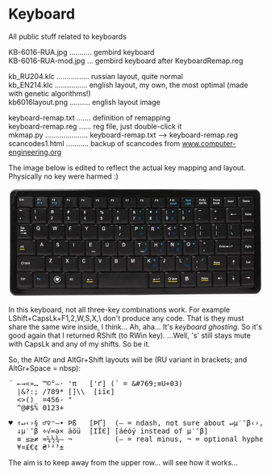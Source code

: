 # Keyboard
All public stuff related to keyboards  

KB-6016-RUA.jpg ........... gembird keyboard  
KB-6016-RUA-mod.jpg ... gembird keyboard after KeyboardRemap.reg  

kb_RU204.klc ................ russian layout, quite normal  
kb_EN214.klc ................ english layout, my own, the most optimal (made with genetic algorithms!)  
kb6016layout.png .......... english layout image  

keyboard-remap.txt ....... definition of remapping  
keyboard-remap.reg ...... reg file, just double-click it  
mkmap.py ..................... keyboard-remap.txt --> keyboard-remap.reg  
scancodes1.html ........... backup of scancodes from www.computer-engineering.org  

The image below is edited to reflect the actual key mapping and layout. Physically no key were harmed :)

![KB-6016-RUA-modified](https://github.com/georgiy-pruss/Keyboard/blob/master/KB-6016-RUA-mod.jpg)

In this keyboard, not all three-key combinations work. For example LShift+CapsLk+F1,2,W,S,X,\\ don't produce any code. That is they must share the same wire inside, I think... Ah, aha... It's _keyboard ghosting_. So it's good again that I returned RShift (to RWin key). ...Well, 's' still stays mute with CapsLk and any of my shifts. So be it.

So, the AltGr and AltGr+Shift layouts will be (RU variant in brackets; and AltGr+Space = nbsp):

<pre>́  ←→«»… ™©°—· 'π   ['ґ] (́  = &amp;#769;≡U+03) 
  |&?:; /789* []\\  [іїє]
  <>()_ =456- "
  ^@#$% 0123+</pre>

<pre>♥ ↑↵‹›§ ♂♀ⁿ–• Þß   [ÞҐ]  (– = ndash, not sure about ↵µ′″β‹›, they are not so important...)
  ↓µ′″β ÷√∞ə× äöü  [ІЇЄ] [áéóý instead of µ′″β]
  ≡ ≤≥≠ ≈¼½¾– ¬          (– = real minus, ¬ = optional hyphen)
  ¥¤£€¢ ₴¹²³±</pre>

<!-- !,. good as is, ~`{}\[] no need in RU, șțăâîȘȚĂÂÎ ÄÖÜ ÁÓÉ ўЎ -->

The aim is to keep away from the upper row... will see how it works...
